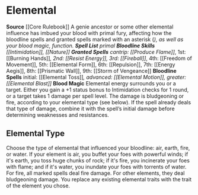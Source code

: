 ﻿---
bloodline: Elemental
id: '6'
name: Elemental
rarity: Common
source: '[[DATABASE/source/Core Rulebook|Core Rulebook]]'
spell:
- '[[DATABASE/spell/Burning Hands|Burning Hands]]'
- '[[DATABASE/spell/Elemental Blast|Elemental Blast]]'
- '[[DATABASE/spell/Elemental Form|Elemental Form]]'
- '[[DATABASE/spell/Elemental Motion|Elemental Motion]]'
- '[[DATABASE/spell/Elemental Toss|Elemental Toss]]'
- '[[DATABASE/spell/Energy Aegis|Energy Aegis]]'
- '[[DATABASE/spell/Fireball|Fireball]]'
- '[[DATABASE/spell/Freedom of Movement|Freedomof Movement]]'
- '[[DATABASE/spell/Prismatic Wall|Prismatic Wall]]'
- '[[DATABASE/spell/Produce Flame|Produce Flame]]'
- '[[DATABASE/spell/Repulsion|Repulsion]]'
- '[[DATABASE/spell/Resist Energy|Resist Energy]]'
- '[[DATABASE/spell/Storm of Vengeance|Storm of Vengeance]]'
trait: null
type: Sorcerer Bloodline

---
# Elemental

**Source** [[Core Rulebook]] 
A genie ancestor or some other elemental influence has imbued your blood with primal fury, affecting how the bloodline spells and granted spells marked with an asterisk (*), as well as your blood magic, function.
**Spell List** primal
**Bloodline Skills** [[Intimidation]], [[Nature]]
**Granted Spells** cantrip: [[Produce Flame]]*, 1st: [[Burning Hands]]*, 2nd: [[Resist Energy]], 3rd: [[Fireball]]*, 4th: [[Freedom of Movement]], 5th: [[Elemental Form]], 6th: [[Repulsion]], 7th: [[Energy Aegis]], 8th: [[Prismatic Wall]], 9th: [[Storm of Vengeance]]
**Bloodline Spells** initial: [[Elemental Toss]]*, advanced: [[Elemental Motion]], greater: [[Elemental Blast]]*
**Blood Magic** Elemental energy surrounds you or a target. Either you gain a +1 status bonus to Intimidation checks for 1 round, or a target takes 1 damage per spell level. The damage is bludgeoning or fire, according to your elemental type (see below). If the spell already deals that type of damage, combine it with the spell’s initial damage before determining weaknesses and resistances.

## Elemental Type

Choose the type of elemental that influenced your bloodline: air, earth, fire, or water. If your element is air, you buffet your foes with powerful winds; if it's earth, you toss huge chunks of rock; if it's fire, you incinerate your foes with flame; and if it's water, you inundate your foes with torrents of water. For fire, all marked spells deal fire damage. For other elements, they deal bludgeoning damage. You replace any existing elemental traits with the trait of the element you chose.